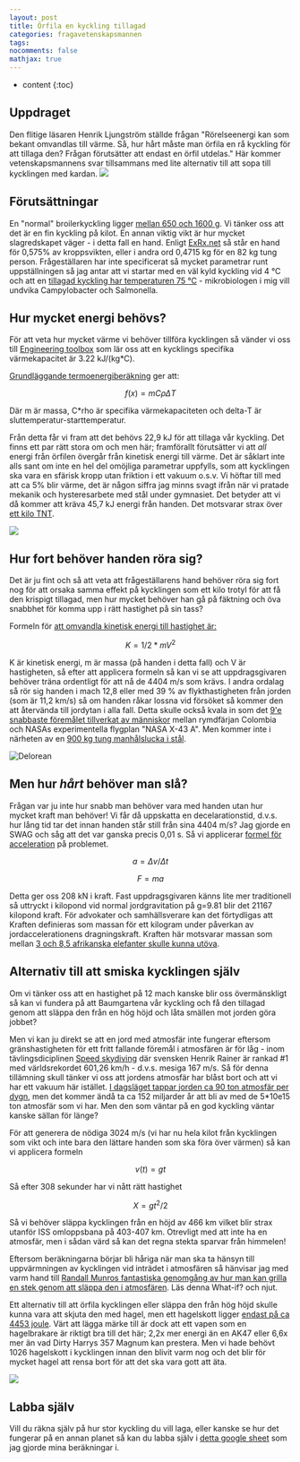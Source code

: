```yaml
---
layout: post
title: Örfila en kyckling tillagad
categories: fragavetenskapsmannen
tags:
nocomments: false
mathjax: true
---
```

* content
{:toc}
## Uppdraget
Den flitige läsaren Henrik Ljungström ställde frågan "Rörelseenergi kan som bekant omvandlas till värme. Så, hur hårt måste man örfila en rå kyckling för att tillaga den? Frågan förutsätter att endast en örfil utdelas." Här kommer vetenskapsmannens svar tillsammans med lite alternativ till att sopa till kycklingen med kardan.
![](/images/roastedchicken.jpg)



## Förutsättningar
En "normal" broilerkyckling ligger [mellan 650 och 1600 g](https://www.quora.com/Whats-the-average-weight-of-a-whole-chicken). Vi tänker oss att det är en fin kyckling på kilot.
En annan viktig vikt är hur mycket slagredskapet väger - i detta fall en hand. Enligt [ExRx.net](https://exrx.net/Kinesiology/Segments) så står en hand för 0,575% av kroppsvikten, eller i andra ord 0,4715 kg för en 82 kg tung person.
Frågeställaren har inte specificerat så mycket parametrar runt uppställningen så jag antar att vi startar med en väl kyld kyckling vid 4 °C och att en [tillagad kyckling har temperaturen 75 °C](https://www.foodsafety.gov/keep/charts/mintemp.html) - mikrobiologen i mig vill undvika Campylobacter och Salmonella.

## Hur mycket energi behövs?
För att veta hur mycket värme vi behöver tillföra kycklingen så vänder vi oss till [Engineering toolbox](https://www.engineeringtoolbox.com/specific-heat-capacity-food-d_295.html) som lär oss att en kycklings specifika värmekapacitet är 3.22 kJ/(kg*C).

[Grundläggande termoenergiberäkning](http://earthphysicsteaching.homestead.com/Thermal_Energy_Calculations.html) ger att:

$$
f(x)=mC\rho \Delta T
$$

Där m är massa, C*rho är specifika värmekapaciteten och delta-T är sluttemperatur-starttemperatur.

Från detta får vi fram att det behövs 22,9 kJ för att tillaga vår kyckling. Det finns ett par rätt stora om och men här; framförallt förutsätter vi att *all* energi från örfilen övergår från kinetisk energi till värme. Det är såklart inte alls sant om inte en hel del omöjliga parametrar uppfylls, som att  kycklingen ska vara en sfärisk kropp utan friktion i ett vakuum o.s.v. Vi höftar till med att ca 5% blir värme, det är någon siffra jag minns svagt ifrån när vi pratade mekanik och hysteresarbete med stål under gymnasiet. Det betyder att vi då kommer att kräva 45,7 kJ energi från handen. Det motsvarar strax över [ett kilo TNT](https://en.wikipedia.org/wiki/TNT_equivalent).

![](/images/tnt.jpg)

## Hur fort behöver handen röra sig?
Det är ju fint och så att veta att frågeställarens hand behöver röra sig fort nog för att orsaka samma effekt på kycklingen som ett kilo trotyl för att få den krispigt tillagad, men hur mycket behöver han gå på fäktning och öva snabbhet för komma upp i rätt hastighet på sin tass?

Formeln för [att omvandla kinetisk energi till hastighet är:](http://ffden-2.phys.uaf.edu/211_fall2002.web.dir/shawna_sastamoinen/Velocity_and_Kinetic_Energy.htm)

$$
K=1/2*mV^2
$$

K är kinetisk energi, m är massa (på handen i detta fall) och V är hastigheten, så efter att applicera formeln så kan vi se att uppdragsgivaren behöver träna ordentligt för att nå de 4404 m/s som krävs. I andra ordalag så rör sig handen i mach 12,8 eller med 39 % av flykthastigheten från jorden (som är 11,2 km/s) så om handen råkar lossna vid försöket så kommer den att återvända till jordytan i alla fall. Detta skulle också kvala in som det [9'e snabbaste föremålet tillverkat av människor](https://themysteriousworld.com/top-10-fastest-man-made-objects-ever/) mellan rymdfärjan Colombia och NASAs experimentella flygplan "NASA X-43 A". Men kommer inte i närheten av en [900 kg tung manhålslucka i stål](https://www.theregister.co.uk/2015/07/16/america_soviets_space_race/).

![Delorean](/images/delorean.png)

## Men hur *hårt* behöver man slå?
Frågan var ju inte hur snabb man behöver vara med handen utan hur mycket kraft man behöver! Vi får då uppskatta en decelarationstid, d.v.s. hur lång tid tar det innan handen står still från sina 4404 m/s? Jag gjorde en SWAG och såg att det var ganska precis 0,01 s. Så vi applicerar [formel för acceleration](https://sciencing.com/equations-speed-velocity-acceleration-8407782.html) på problemet.

$$
a=\Delta v / \Delta t
$$

$$
F=ma
$$

Detta ger oss 208 kN i kraft. Fast uppdragsgivaren känns lite mer traditionell så uttryckt i kilopond vid normal jordgravitation på g=9.81 blir det 21167 kilopond kraft. För advokater och samhällsverare kan det förtydligas att Kraften definieras som massan för ett kilogram under påverkan av jordaccelerationens dragningskraft. Kraften här motsvarar massan som mellan [3 och 8,5 afrikanska elefanter skulle kunna utöva](https://www.nationalgeographic.com/animals/mammals/a/african-elephant/).

## Alternativ till att smiska kycklingen själv

Om vi tänker oss att en hastighet på 12 mach kanske blir oss övermänskligt så kan vi fundera på att Baumgartena vår kyckling och få den tillagad genom att släppa den från en hög höjd och låta smällen mot jorden göra jobbet?

Men vi kan ju direkt se att en jord med atmosfär inte fungerar eftersom gränshastigheten för ett fritt fallande föremål i atmosfären är för låg - inom tävlingsdiciplinen [Speed skydiving](http://www.speed-skydiving.com/index.php/rankings) där svensken Henrik Rainer är rankad #1 med världsrekordet 601,26 km/h - d.v.s. mesiga 167 m/s. Så för denna tillämning skull tänker vi oss att jordens atmosfär har blåst bort och att vi har ett vakuum här istället. [I dagsläget tappar jorden ca 90 ton atmosfär per dygn](https://phys.org/news/2016-07-curious-case-earth-leaking-atmosphere.html), men det kommer ändå ta ca 152 miljarder år att bli av med de 5*10e15 ton atmosfär som vi har. Men den som väntar på en god kyckling väntar kanske sällan för länge? 

För att generera de nödiga 3024 m/s (vi har nu hela kilot från kycklingen som vikt och inte bara den lättare handen som ska föra över värmen) så kan vi applicera formeln

$$
v(t)=gt
$$

Så efter 308 sekunder har vi nått rätt hastighet

$$
X=gt^2/2
$$

Så vi behöver släppa kycklingen från en höjd av 466 km vilket blir strax utanför ISS omloppsbana på 403-407 km. Otrevligt med att inte ha en atmosfär, men i sådan värd så kan det regna stekta sparvar från himmelen!

Eftersom beräkningarna börjar bli håriga när man ska ta hänsyn till uppvärmningen av kycklingen vid inträdet i atmosfären så hänvisar jag med varm hand till [Randall Munros fantastiska genomgång av hur man kan grilla en stek genom att släppa den i atmosfären](https://what-if.xkcd.com/28/). Läs denna What-if? och njut.

Ett alternativ till att örfila kycklingen eller släppa den från hög höjd skulle kunna vara att skjuta den med hagel, men ett hagelskott ligger [endast på ca 4453 joule](http://wredlich.com/ny/2013/01/projectiles-muzzle-energy-stopping-power/). Värt att lägga märke till är dock att ett vapen som en hagelbrakare är riktigt bra till det här; 2,2x mer energi än en AK47 eller 6,6x mer än vad Dirty Harrys 357 Magnum kan prestera. Men vi hade behövt 1026 hagelskott i kycklingen innan den blivit varm nog och det blir för mycket hagel att rensa bort för att det ska vara gott att äta.

![](/images/keep-calm-and-slap-chickens.png)

## Labba själv
Vill du räkna själv på hur stor kyckling du vill laga, eller kanske se hur det fungerar på en annan planet så kan du labba själv i [detta google sheet](https://docs.google.com/spreadsheets/d/1KtW_w8Hv9mIb3e5EHV-JZRcpeGZbZks96jGU57Tvcpc/edit?usp=sharing) som jag gjorde mina beräkningar i.
